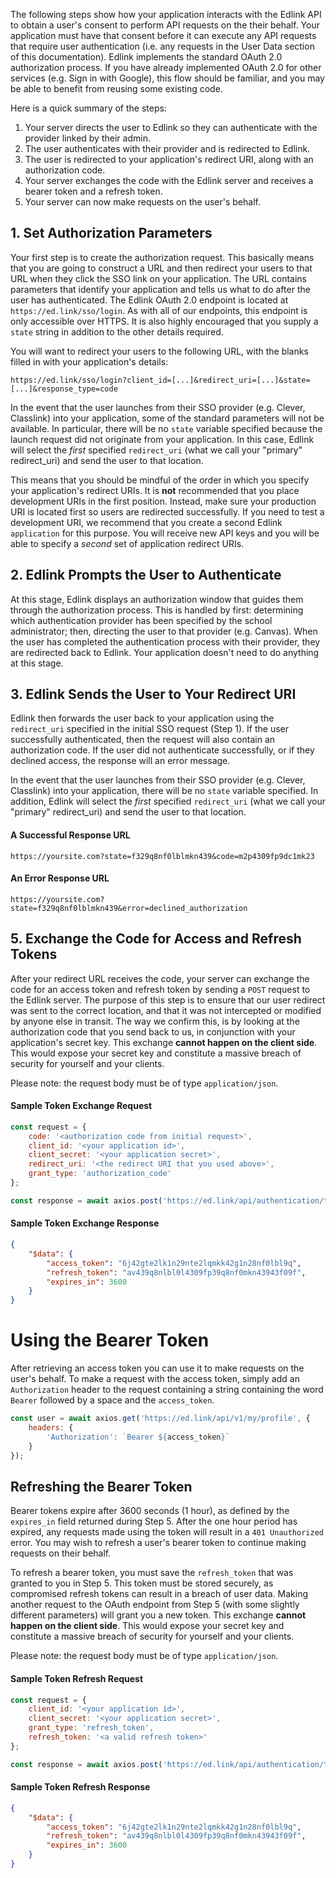 The following steps show how your application interacts with the Edlink API to obtain a user's consent to perform API requests on the their behalf. Your application must have that consent before it can execute any API requests that require user authentication (i.e. any requests in the User Data section of this documentation). Edlink implements the standard OAuth 2.0 authorization process. If you have already implemented OAuth 2.0 for other services (e.g. Sign in with Google), this flow should be familiar, and you may be able to benefit from reusing some existing code.

Here is a quick summary of the steps:

1. Your server directs the user to Edlink so they can authenticate with the provider linked by their admin.
2. The user authenticates with their provider and is redirected to Edlink.
3. The user is redirected to your application's redirect URI, along with an authorization code.
4. Your server exchanges the code with the Edlink server and receives a bearer token and a refresh token.
5. Your server can now make requests on the user's behalf.

## 1. Set Authorization Parameters

Your first step is to create the authorization request. This basically means that you are going to construct a URL and then redirect your users to that URL when they click the SSO link on your application. The URL contains parameters that identify your application and tells us what to do after the user has authenticated. The Edlink OAuth 2.0 endpoint is located at `https://ed.link/sso/login`. As with all of our endpoints, this endpoint is only accessible over HTTPS. It is also highly encouraged that you supply a `state` string in addition to the other details required.

You will want to redirect your users to the following URL, with the blanks filled in with your application's details:

`https://ed.link/sso/login?client_id=[...]&redirect_uri=[...]&state=[...]&response_type=code`

In the event that the user launches from their SSO provider (e.g. Clever, Classlink) into your application, some of the standard parameters will not be available. In particular, there will be no `state` variable specified because the launch request did not originate from your application. In this case, Edlink will select the *first* specified `redirect_uri` (what we call your "primary" redirect_uri) and send the user to that location.

This means that you should be mindful of the order in which you specify your application's redirect URIs. It is **not** recommended that you place development URIs in the first position. Instead, make sure your production URI is located first so users are redirected successfully. If you need to test a development URI, we recommend that you create a second Edlink `application` for this purpose. You will receive new API keys and you will be able to specify a *second* set of application redirect URIs.

## 2. Edlink Prompts the User to Authenticate

At this stage, Edlink displays an authorization window that guides them through the authorization process. This is handled by first: determining which authentication provider has been specified by the school administrator; then, directing the user to that provider (e.g. Canvas). When the user has completed the authentication process with their provider, they are redirected back to Edlink. Your application doesn't need to do anything at this stage.

## 3. Edlink Sends the User to Your Redirect URI

Edlink then forwards the user back to your application using the `redirect_uri` specified in the initial SSO request (Step 1). If the user successfully authenticated, then the request will also contain an authorization code. If the user did not authenticate successfully, or if they declined access, the response will an error message.

In the event that the user launches from their SSO provider (e.g. Clever, Classlink) into your application, there will be no `state` variable specified. In addition, Edlink will select the *first* specified `redirect_uri` (what we call your "primary" redirect_uri) and send the user to that location.

#### A Successful Response URL

`https://yoursite.com?state=f329q8nf0lblmkn439&code=m2p4309fp9dc1mk23`

#### An Error Response URL

`https://yoursite.com?state=f329q8nf0lblmkn439&error=declined_authorization`

## 5. Exchange the Code for Access and Refresh Tokens

After your redirect URL receives the code, your server can exchange the code for an access token and refresh token by sending a `POST` request to the Edlink server. The purpose of this step is to ensure that our user redirect was sent to the correct location, and that it was not intercepted or modified by anyone else in transit. The way we confirm this, is by looking at the authorization code that you send back to us, in conjunction with your application's secret key. This exchange **cannot happen on the client side**. This would expose your secret key and constitute a massive breach of security for yourself and your clients.

Please note: the request body must be of type `application/json`.

#### Sample Token Exchange Request
```javascript
const request = {
    code: '<authorization code from initial request>',
    client_id: '<your application id>',
    client_secret: '<your application secret>',
    redirect_uri: '<the redirect URI that you used above>',
    grant_type: 'authorization_code'
};

const response = await axios.post('https://ed.link/api/authentication/token', request);
```

#### Sample Token Exchange Response
```json
{
    "$data": {
        "access_token": "6j42gte2lk1n29nte2lqmkk42g1n28nf0lbl9q",
        "refresh_token": "av439q8nlbl0l4309fp39q8nf0mkn43943f09f",
        "expires_in": 3600
    }
}
```

# Using the Bearer Token

After retrieving an access token you can use it to make requests on the user's behalf. To make a request with the access token, simply add an `Authorization` header to the request containing a string containing the word `Bearer` followed by a space and the `access_token`.

```javascript
const user = await axios.get('https://ed.link/api/v1/my/profile', {
    headers: {
        'Authorization': `Bearer ${access_token}`
    }
});
```

## Refreshing the Bearer Token

Bearer tokens expire after 3600 seconds (1 hour), as defined by the `expires_in` field returned during Step 5. After the one hour period has expired, any requests made using the token will result in a `401 Unauthorized` error. You may wish to refresh a user's bearer token to continue making requests on their behalf.

To refresh a bearer token, you must save the `refresh_token` that was granted to you in Step 5. This token must be stored securely, as compromised refresh tokens can result in a breach of user data. Making another request to the OAuth endpoint from Step 5 (with some slightly different parameters) will grant you a new token. This exchange **cannot happen on the client side**. This would expose your secret key and constitute a massive breach of security for yourself and your clients.

Please note: the request body must be of type `application/json`.

#### Sample Token Refresh Request
```javascript
const request = {
    client_id: '<your application id>',
    client_secret: '<your application secret>',
    grant_type: 'refresh_token',
    refresh_token: '<a valid refresh token>'
};

const response = await axios.post('https://ed.link/api/authentication/token', request);
```

#### Sample Token Refresh Response
```json
{
    "$data": {
        "access_token": "6j42gte2lk1n29nte2lqmkk42g1n28nf0lbl9q",
        "refresh_token": "av439q8nlbl0l4309fp39q8nf0mkn43943f09f",
        "expires_in": 3600
    }
}
```